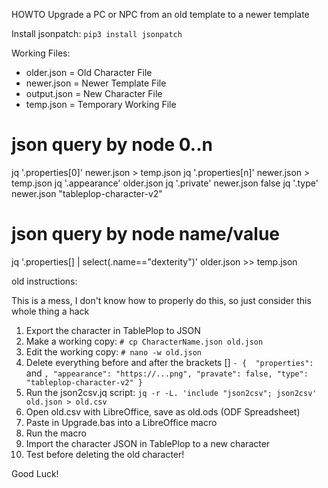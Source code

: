 HOWTO Upgrade a PC or NPC from an old template to a newer template

Install jsonpatch: `pip3 install jsonpatch`

Working Files:
- older.json = Old Character File
- newer.json = Newer Template File
- output.json = New Character File
- temp.json = Temporary Working File

# json query by node 0..n
jq '.properties[0]' newer.json > temp.json
jq '.properties[n]' newer.json > temp.json
jq '.appearance' older.json
jq '.private' newer.json
false
jq '.type' newer.json
"tableplop-character-v2"

# json query by node name/value
jq '.properties[] | select(.name=="dexterity")' older.json >> temp.json



old instructions:


This is a mess, I don't know how to properly do this, so just consider this whole thing a hack

1. Export the character in TablePlop to JSON
2. Make a working copy: `# cp CharacterName.json old.json`
3. Edit the working copy: `# nano -w old.json`
4. Delete everything before and after the brackets [] 
`- { 
  "properties":`
  and 
  `, "appearance": "https://...png", "pravate": false, "type": "tableplop-character-v2" }`
5. Run the json2csv.jq script: `jq -r -L. 'include "json2csv"; json2csv' old.json > old.csv`
6. Open old.csv with LibreOffice, save as old.ods (ODF Spreadsheet)
7. Paste in Upgrade.bas into a LibreOffice macro
8. Run the macro
9. Import the character JSON in TablePlop to a new character
10. Test before deleting the old character!

Good Luck!
